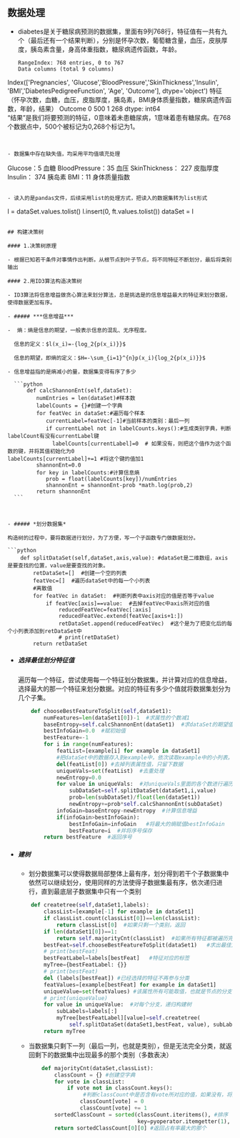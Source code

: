 ## 数据处理

- diabetes是关于糖尿病预测的数据集，里面有9列768行，特征值有一共有九个（最后还有一个结果判断），分别是怀孕次数，葡萄糖含量，血压，皮肤厚度，胰岛素含量，身高体重指数，糖尿病遗传函数，年龄。

  ```
  RangeIndex: 768 entries, 0 to 767
  Data columns (total 9 columns)
Index(['Pregnancies', 'Glucose','BloodPressure','SkinThickness','Insulin',
  'BMI','DiabetesPedigreeFunction', 'Age', 'Outcome'],
        dtype='object')
  特征（怀孕次数，血糖，血压，皮脂厚度，胰岛素，BMI身体质量指数，糖尿病遗传函数，年龄，结果）
  Outcome
  0    500
  1    268
  dtype: int64  
  “结果”是我们将要预测的特征，0意味着未患糖尿病，1意味着患有糖尿病。在768个数据点中，500个被标记为0,268个标记为1。
  ```
  

- 数据集中存在缺失值，均采用平均值填充处理

  ```
  Glucose：5    血糖
  BloodPressure：35    血压
  SkinThickness： 227    皮脂厚度
  Insulin： 374    胰岛素
  BMI：11    身体质量指数
  
  ```

- 读入的是pandas文件，后续采用list的处理方式，把读入的数据集转为list形式

  ```
  l = dataSet.values.tolist()
  l.insert(0, ft.values.tolist())
  dataSet = l
  ```

## 构建决策树

#### 1.决策树原理

- 根据已知若干条件对事情作出判断。从根节点到叶子节点，将不同特征不断划分，最后将类别输出

#### 2.用ID3算法构造决策树

- ID3算法将信息增益做贪心算法来划分算法，总是挑选是的信息增益最大的特征来划分数据，使得数据更加有序。

- ##### ***信息增益***

  -  熵：熵是信息的期望，一般表示信息的混乱、无序程度。

    信息的定义：$l(x_i)=-{log_2{p(x_i)}}$

    信息的期望，即熵的定义：$H=-\sum_{i=1}^{n}p(x_i){log_2{p(x_i)}}$

  - 信息增益指的是熵减小的量，数据集变得有序了多少

    ```python
        def calcShannonEnt(self,dataSet):
           numEntries = len(dataSet)#样本数
           labelCounts = {}#创建一个字典
           for featVec in dataSet:#遍历每个样本
              currentLabel=featVec[-1]#当前样本的类别：最后一列
              if currentLabel not in labelCounts.keys():#生成类别字典，判断labelCount有没有currentLabel键
                labelCounts[currentLabel]=0  # 如果没有，则把这个值作为这个函数的键，并将其值初始化为0                       labelCounts[currentLabel]+=1 #将这个键的值加1
           shannonEnt=0.0
           for key in labelCounts:#计算信息熵
              prob = float(labelCounts[key])/numEntries
              shannonEnt = shannonEnt-prob *math.log(prob,2)
           return shannonEnt
    ```

  

- ##### *划分数据集*

  构造树的过程中，要将数据进行划分，为了方便，写一个子函数专门做数据划分。

  ```python
      def splitDataSet(self,dataSet,axis,value): #dataSet是二维数组，axis是要查找的位置，value是要查找的对象。
          retDataSet=[]  #创建一个空的列表
          featVec=[]  #遍历dataSet中的每一个小列表
          #离散值
          for featVec in dataSet:  #判断列表中axis对应的值是否等于value
              if featVec[axis]==value:  #去掉featVec中axis所对应的值
                  reducedFeatVec=featVec[:axis]
                  reducedFeatVec.extend(featVec[axis+1:])
                  retDataSet.append(reducedFeatVec)  #这个是为了把变化后的每个小列表添加到retDataSet中
                  # print(retDataSet)
          return retDataSet
  ```

  

- ##### *选择最佳划分特征值*

  遍历每一个特征，尝试使用每一个特征划分数据集，并计算对应的信息增益，选择最大的那一个特征来划分数据。对应的特征有多少个值就将数据集划分为几个子集。

  ```python
      def chooseBestFeatureToSplit(self,dataSet1):
          numFeatures=len(dataSet1[0])-1  #求属性的个数减1
          baseEntropy=self.calcShannonEnt(dataSet1)  #求dataSet的期望值
          bestInfoGain=0.0  #赋初始值
          bestFeature=-1
          for i in range(numFeatures):
              featList=[example[i] for example in dataSet1]  
              #把dataSet中的数据存入到example中，依次读取example中的小列表。
              del(featList[0]) #去掉列表属性值，只留下数据 
              uniqueVals=set(featList)  #去重处理
              newEntropy=0.0
              for value in uniqueVals:  #对uniqueVals里面的各个数进行遍历
                  subDataSet=self.splitDataSet(dataSet1,i,value)
                  prob=len(subDataSet)/float(len(dataSet1))
                  newEntropy+=prob*self.calcShannonEnt(subDataSet)
              infoGain=baseEntropy-newEntropy  #计算信息增益
              if(infoGain>bestInfoGain):
                  bestInfoGain=infoGain   #将最大的熵赋值bestInfoGain
                  bestFeature=i  #并将序号保存
          return bestFeature  #返回序号
  ```

  

- ##### *建树*

  - 划分数据集可以使得数据局部整体上最有序，划分得到若干个子数据集中依然可以继续划分，使用同样的方法使得子数据集最有序，依次递归进行，直到最底层子数据集中只有一个类别

  ```python
      def createtree(self,dataSet1,labels):
          classList=[example[-1] for example in dataSet1]
          if classList.count(classList[0])==len(classList):
              return classList[0]  #如果只剩一个类别，返回
          if len(dataSet1[0])==1:
              return self.majorityCnt(classList)  #如果所有特征都被遍历完了，调用多数表决函数
          bestFeat=self.chooseBestFeatureToSplit(dataSet1)   #求出最佳方案输出其列序号
          # print(bestFeat)
          bestFeatLabel=labels[bestFeat]   #特征对应的标签
          myTree={bestFeatLabel: {}}
          # print(bestFeat)
          del (labels[bestFeat]) #已经选择的特征不再参与分类
          featValues=[example[bestFeat] for example in dataSet1]
          uniqueValue=set(featValues) #该属性所有可能取值，也就是节点的分支
          # print(uniqueValue)
          for value in uniqueValue:  #对每个分支，递归构建树
              subLabels=labels[:]
              myTree[bestFeatLabel][value]=self.createtree(
                  self.splitDataSet(dataSet1,bestFeat, value), subLabels)
          return myTree
  ```

  - 当数据集只剩下一列（最后一列，也就是类别），但是无法完全分类，就返回剩下的数据集中出现最多的那个类别（多数表决）

    ```python
        def majorityCnt(dataSet,classList):
            classCount = {} #创建空字典
            for vote in classList:
                if vote not in classCount.keys():
                     #判断classCount中是否含有vote所对应的值，如果没有，将其值赋值为0；
                    classCount[vote] = 0
                    classCount[vote] += 1
            sortedClassCount = sorted(classCount.iteritems(), #排序
                                      key=pyoperator.itemgetter(1), reverse=True)
            return sortedClassCount[0][0] #返回占有率最大的那个
    ```

    

